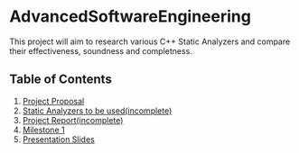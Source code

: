﻿# AdvancedSoftwareEngineering
 This project will aim to research various C++ Static Analyzers and compare their effectiveness, soundness and completness.
 
 ## Table of Contents
1. [Project Proposal](https://github.com/JPhil54/AdvancedSoftwareEngineering/blob/main/Project%20Proposal.pdf) 
2. [Static Analyzers to be used(incomplete)](https://github.com/JPhil54/AdvancedSoftwareEngineering/blob/main/Static_Analyzers.md)
3. [Project Report(incomplete)](https://github.com/JPhil54/AdvancedSoftwareEngineering/blob/main/Project%20Report)
4. [Milestone 1](https://github.com/JPhil54/AdvancedSoftwareEngineering/blob/main/Milestone_1.md)
5. [Presentation Slides]()

